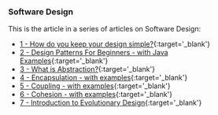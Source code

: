 ### Software Design

This is the article in a series of articles on Software Design:

- [1 - How do you keep your design simple?](/blog/SwDesignLesson7){:target='_blank'}
- [2 - Design Patterns For Beginners - with Java Examples](/blog/SwDesignLesson8){:target='_blank'}
- [3 - What is Abstraction?](/blog/SwDesignLesson9){:target='_blank'}
- [4 - Encapsulation - with examples](/blog/SwDesignLesson10){:target='_blank'}
- [5 - Coupling - with examples](/blog/SwDesignLesson11){:target='_blank'}
- [6 - Cohesion - with examples](/blog/SwDesignLesson12){:target='_blank'}
- [7 - Introduction to Evolutionary Design](/blog/SwDesignLesson13){:target='_blank'}